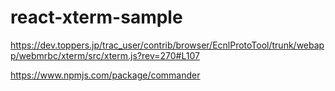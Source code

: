 # react-xterm-sample



https://dev.toppers.jp/trac_user/contrib/browser/EcnlProtoTool/trunk/webapp/webmrbc/xterm/src/xterm.js?rev=270#L107

https://www.npmjs.com/package/commander
